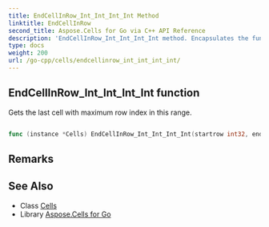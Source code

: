 ```yaml
---
title: EndCellInRow_Int_Int_Int_Int Method 
linktitle: EndCellInRow
second_title: Aspose.Cells for Go via C++ API Reference
description: 'EndCellInRow_Int_Int_Int_Int method. Encapsulates the function that represents endcellinrow in Go.'
type: docs
weight: 200
url: /go-cpp/cells/endcellinrow_int_int_int_int/
---
```


## EndCellInRow_Int_Int_Int_Int function

Gets the last cell with maximum row index in this range.

```go

func (instance *Cells) EndCellInRow_Int_Int_Int_Int(startrow int32, endrow int32, startcolumn int32, endcolumn int32)  (*Cell,  error) 

```

## Remarks


## See Also

* Class [Cells](../)
* Library [Aspose.Cells for Go](../../)
